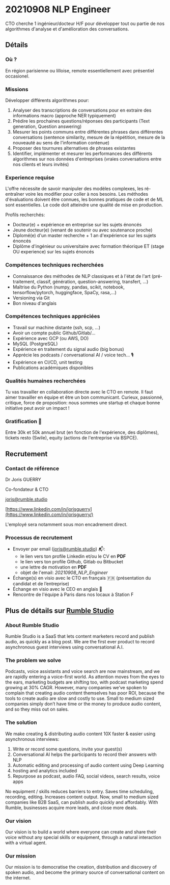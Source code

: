 # 20210908 NLP Engineer

CTO cherche 1 ingénieur/docteur H/F pour développer tout ou partie de nos algorithmes d'analyse et d'amélioration des conversations.

## Détails

### Où ?

En région parisienne ou lilloise, remote essentiellement avec présentiel occasionel.

### Missions

Développer différents algorithmes pour:

1. Analyser des transcriptions de conversations pour en extraire des informations macro (approche NER typiquement)
2. Prédire les prochaines questions/réponses des participants (Text generation, Question answering)
3. Mesurer les points communs entre différentes phrases dans différentes conversations (sentence similarity, mesure de la répétition, mesure de la nouveauté au sens de l'information contenue)
4. Proposer des tournures alternatives de phrases existantes
5. Identifier, implémenter et mesurer les performances des différents algorithmes sur nos données d'entreprises (vraies conversations entre nos clients et leurs invités)

### Experience requise

L'offre nécessite de savoir manipuler des modèles complexes, les ré-entraîner voire les modifier pour coller à nos besoins. Les méthodes d'évaluations doivent être connues, les bonnes pratiques de code et de ML sont essentielles. Le code doit atteindre une qualité de mise en production.

Profils recherchés:

- Docteur(e) + expérience en entreprise sur les sujets énoncés
- Jeune docteur(e) (venant de soutenir ou avec soutenance proche)
- Diplomé(e) d'un master recherche + 1 an d'expérience sur les sujets énoncés
- Diplôme d'ingénieur ou universitaire avec formation théorique ET (stage OU experience) sur les sujets énoncés

### Compétences techniques recherchées

- Connaissance des méthodes de NLP classiques et à l'état de l'art (pré-traitement, classif, génération, question-answering, transfert, ...)
- Maîtrise du Python (numpy, pandas, scikit, notebook, tensorflow/pytorch, huggingface, SpaCy, rasa,…)
- Versioning via Git
- Bon niveau d'anglais

### Compétences techniques appréciées

- Travail sur machine distante (ssh, scp, ...)
- Avoir un compte public Github/Gitlab/…
- Expérience avec GCP (ou AWS, DO)
- MySQL (PostgreSQL)
- Expérience en traitement du signal audio (big bonus)
- Apprécie les podcasts / conversational AI / voice tech... :studio_microphone:
- Expérience en CI/CD, unit testing
- Publications académiques disponibles

### Qualités humaines recherchées

Tu vas travailler en collaboration directe avec le CTO en remote. Il faut aimer travailler en équipe et être un bon communicant. Curieux, passionné, critique, force de proposition: nous sommes une startup et chaque bonne initiative peut avoir un impact !

### Gratification :money_mouth_face:

Entre 30k et 50k annuel brut (en fonction de l'expérience, des diplômes), tickets resto (Swile), equity (actions de l'entreprise via BSPCE).

## Recrutement

### Contact de référence

Dr Joris GUERRY

Co-fondateur & CTO

joris@rumble.studio

[https://www.linkedin.com/in/jorisguerry](https://www.linkedin.com/in/jorisguerry/)

L'employé sera notamment sous mon encadrement direct.


### Processus de recrutement

- Envoyer par email (joris@rumble.studio) :mailbox_with_mail::
  - le lien vers ton profile Linkedin et/ou le CV en **PDF**
  - le lien vers ton profile Github, Gitlab ou Bitbucket
  - une lettre de motivation en **PDF**
  - objet de l'email: _20210908_NLP_Engineer_
- Échange(s) en visio avec le CTO en français :fr: (présentation du candidat et de l’entreprise)
- Échange en visio avec le CEO en anglais :england:
- Rencontre de l'équipe à Paris dans nos locaux à Station F

## Plus de détails sur [Rumble Studio](https://rumble.studio)

### About Rumble Studio

Rumble Studio is a SaaS that lets content marketers record and publish audio, as quickly as a blog post. We are the first ever product to record asynchronous guest interviews using conversational A.I.

### The problem we solve

Podcasts, voice assistants and voice search are now mainstream, and we are rapidly entering a voice-first world.
As attention moves from the eyes to the ears, marketing budgets are shifting too, with podcast marketing spend growing at 30% CAGR.
However, many companies we’ve spoken to complain that creating audio content themselves has poor ROI, because the tools to create audio are slow and costly to use.
Small to medium sized companies simply don’t have time or the money to produce audio content, and so they miss out on sales.

### The solution

We make creating & distributing audio content 10X faster & easier using asynchronous interviews:

1. Write or record some questions, invite your guest(s)
2. Conversational AI helps the participants to record their answers with NLP
3. Automatic editing and processing of audio content using Deep Learning
4. hosting and analytics included
5. Repurpose as podcast, audio FAQ, social videos, search results, voice apps

No equipment / skills reduces barriers to entry. Saves time scheduling, recording, editing. Increases content output.
Now, small to medium sized companies like B2B SaaS, can publish audio quickly and affordably. With Rumble, businesses acquire more leads, and close more deals.

### Our vision

Our vision is to build a world where everyone can create and share their voice without any special skills or equipment, through a natural interaction with a virtual agent.

### Our mission

Our mission is to democratise the creation, distribution and discovery of spoken audio, and become the primary source of conversational content on the internet.
